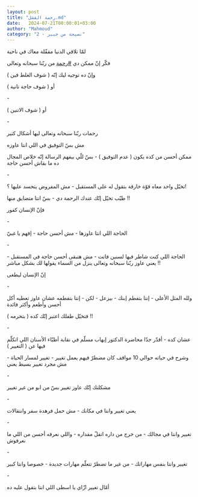 ```yaml
---
layout: post
title: "رحمة الفشل.md"
date:   2024-07-21T00:00:01+03:00
author: "Mahmoud"
category: "2 - نصيحة من خبير"
---
```

لمّا تلاقي الدنيا مقفّلة معاك في ناحية

فكّر إنّ ممكن دي
[<u>\#رحمة</u>](https://www.facebook.com/hashtag/%D8%B1%D8%AD%D9%85%D8%A9?__eep__=6&__cft__%5b0%5d=AZViiCQlo9b8aSSIpLRhHGloLS1xywFttzsiSptvDi16jWeKdI2GGdTBjCnuRSOHdCYozgX_366QP1QYqpTEMMQbBuFX0mBl-iwmxl9ZKoc3deN31k0Bj38vfn12GndeC9zeEktOFDO-ea-12ttals_GXSM3yCWjoxr9YlY_xqqCkS3tZ8R49PvRaZ76GquzjuM7aJQIj9wsNtt2Ib1to1mQ&__tn__=*NK-R)
من ربّنا سبحانه وتعالى

وإنّ ده توجيه ليك إنّه ( شوف الغلط فين )

أو ( شوف حاجة تانية )

\-

أو ( شوف الاتنين )

\-

رحمات ربّنا سبحانه وتعالى ليها أشكال كتير

مش بسّ التوفيق في اللي انتا عاوزه

ممكن أحسن من كده يكون ( عدم التوفيق ) - بسّ للّي بيفهم
الرسالة إنّه خلاص المجال ده ما بقاش أحسن حاجة

\-

تخيّل واحد معاه قوّة خارقة بتقول له على المستقبل - مش
المفروض يتحسد عليها ؟!

طيّب تخيّل إنّك عندك الرحمة دي - بسّ انتا متضايق منها
!!

فإنّ الإنسان كفور

\-

الحاجة اللي انتا عاوزها - مش أحسن حاجة - إفهم يا
غبيّ

\-

الحاجة اللي كنت شاطر فيها لسنين فاتت - مش هتبقى أحسن
حاجة في المستقبل - يعني عاوز ربّنا سبحانه وتعالى ينزل من السماء يقولها لك
بشكل مباشر !!

إنّ الإنسان ليطغى

\-

ولله المثل الأعلى - إنتا بتفطم إبنك - بيزعل - لكن - إنتا
بتفطمه عشان عاوز تعطيه أكل أحسن وأطعم وأكثر فائدة

فتخيّل طفلك اعتبر إنّك كده ( بتحرمه ) !!

\-

عشان كده - أقدّر جدّا محاضرة الدكتور إيهاب مسلّم في نقابة
أطبّاء الأسنان اللي اتكلّم فيها عن ( التغيير )

وشرح في حياته حوالي 10 مواقف كان مضطرّ فيهم يعمل تغيير -
تغيير لمسار الحياة - مش مجرد تغيير بسيط يعني

\-

مشكلتك إنّك عاوز تغيير بسّ من ابو من غير تغيير

\-

يعني تغيير وانتا في مكانك - مش حمل فرهدة سفر
وانتقالات

\-

تغيير وانتا في مجالك - من خرج من داره اتقلّ مقداره -
واللي نعرفه أحسن من اللي ما نعرفوش

\-

تغيير وانتا بنفس مهاراتك - من غير ما تضطرّ تتعلّم مهارات
جديدة - خصوصا وانتا كبير

\-

أمّال تغيير ازّاي يا اسطى اللي انتا بتقول عليه ده
